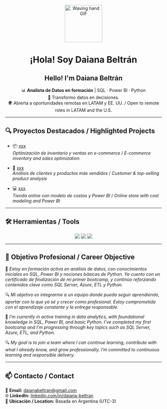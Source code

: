 <p align="center">
  <img src="https://media.giphy.com/media/WWYSRkZZhDxKeq0aHe/giphy.gif" width="120" alt="Waving hand GIF"/>
</p>

<h1 align="center">¡Hola! Soy Daiana Beltrán</h1>
<h2 align="center">Hello! I'm Daiana Beltrán</h2>

<p align="center">
  📊 <strong>Analista de Datos en formación</strong> | SQL · Power BI · Python <br>
  🚀 Transformo datos en decisiones. <br>
  🌍 Abierta a oportunidades remotas en LATAM y EE. UU. / Open to remote roles in LATAM and the U.S.
</p>

---

## 🔍 Proyectos Destacados / Highlighted Projects

- 📦 [xxx](https://github.com/daiana-analytics/xxx)  
  *Optimización de inventario y ventas en e-commerce* / *E-commerce inventory and sales optimization*
  
- 🧾 [xxx](https://github.com/daiana-analytics/xxx)  
  *Análisis de clientes y productos más vendidos* / *Customer & top-selling product analysis*
  
- 💻 [xxx](https://github.com/daiana-analytics/xxx)  
  *Tienda online con modelo de costos y Power BI* / *Online store with cost modeling and Power BI*

---

## 🛠 Herramientas / Tools

<p align="center">
  <img src="https://img.shields.io/badge/-SQL-informational?style=for-the-badge&logo=mysql&logoColor=white" />
  <img src="https://img.shields.io/badge/-Power%20BI-yellow?style=for-the-badge&logo=powerbi&logoColor=white" />
  <img src="https://img.shields.io/badge/-Python-blue?style=for-the-badge&logo=python&logoColor=white" />
</p>

---

## 🎯 Objetivo Profesional / Career Objective

📌 *Estoy en formación activa en análisis de datos, con conocimientos iniciales en SQL, Power BI y nociones básicas de Python. Ya cuento con un certificado de finalización de mi primer bootcamp, y continúo reforzando contenidos clave como SQL Server, Azure, ETL y Python.*

🔍 *Mi objetivo es integrarme a un equipo donde pueda seguir aprendiendo, aportar con lo que ya sé y crecer como profesional. Estoy comprometida con el aprendizaje constante y la entrega responsable.*

📌 *I’m currently in active training in data analytics, with foundational knowledge in SQL, Power BI, and basic Python. I’ve completed my first bootcamp and I’m progressing through key topics such as SQL Server, Azure, ETL, and Python.*

🔍 *My goal is to join a team where I can continue learning, contribute with what I already know, and grow professionally. I’m committed to continuous learning and responsible delivery.*

---

## 📫 Contacto / Contact

📧 **Email:** [daianabeltran@gmail.com](mailto:daianabeltran@gmail.com)  
🌐 **LinkedIn:** [linkedin.com/in/daiana-beltran](https://www.linkedin.com/in/daiana-beltran)  
📍 **Ubicación / Location:** Basada en Argentina (UTC-3)  
